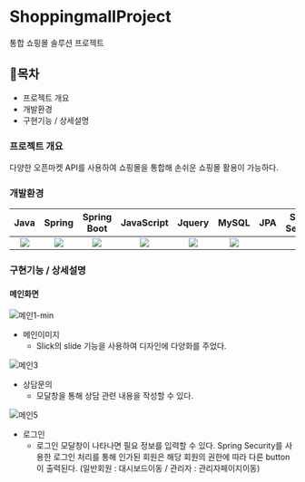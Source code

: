 # ShoppingmallProject
통합 쇼핑몰 솔루션 프로젝트

## 📖목차 
- 프로젝트 개요
- 개발환경
- 구현기능 / 상세설명

### 프로젝트 개요
다양한 오픈마켓 API를 사용하여 쇼핑몰을 통합해 손쉬운 쇼핑몰 활용이 가능하다.

### 개발환경
|    Java    |   Spring   | Spring Boot | JavaScript |   Jquery   |   MySQL   |     JPA     |  Spring Security   |  Thymeleaf   |   HTML5   |     CSS    |
| :--------: | :--------: | :--------:  | :--------: | :--------: | :------:  |   :-----:   |  :-------------:   |  :-------:   |   :----:  |    :----:  | 
|<img src="https://img.shields.io/badge/JAVA-007396?style=for-the-badge&logo=java&logoColor=white">| <img src="https://img.shields.io/badge/Spring-6DB33F?style=for-the-badge&logo=Spring&logoColor=white"> |<img src="https://img.shields.io/badge/Spring Boot-6DB33F?style=for-the-badge&logo=Spring Boot&logoColor=yellow">| <img src="https://img.shields.io/badge/javascript-F7DF1E?style=for-the-badge&logo=javascript&logoColor=black"> |<img src="https://img.shields.io/badge/jquery-0769AD?style=for-the-badge&logo=jquery&logoColor=white">| <img src="https://img.shields.io/badge/mysql-4479A1?style=for-the-badge&logo=mysql&logoColor=white">  |

### 구현기능 / 상세설명

#### 메인화면

![메인1-min](https://github.com/nayoung188/ShoppingmallProject/assets/109578804/6f8affac-4fba-43fd-a728-1ea255d07727)

* 메인이미지
  * Slick의 slide 기능을 사용하여 디자인에 다양화를 주었다.

![메인3](https://github.com/nayoung188/ShoppingmallProject/assets/109578804/cd69f945-bdee-4ce4-9850-0311ad90038a)
* 상담문의
  * 모달창을 통해 상담 관련 내용을 작성할 수 있다.

![메인5](https://github.com/nayoung188/ShoppingmallProject/assets/109578804/4ec9b2e6-a6a5-48f2-b29d-7a6c4fc3574a)
* 로그인
  * 로그인 모달창이 나타나면 필요 정보를 입력할 수 있다. Spring Security를 사용한 로그인 처리를 통해 인가된 회원은 해당 회원의 권한에 따라 다른 button이 출력된다. (일반회원 : 대시보드이동 / 관리자 : 관리자페이지이동)

